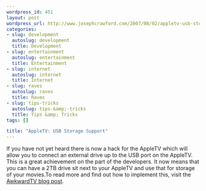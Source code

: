 ```yaml
--- 
wordpress_id: 451
layout: post
wordpress_url: http://www.josephcrawford.com/2007/08/02/appletv-usb-storage-support/
categories: 
- slug: development
  autoslug: development
  title: Development
- slug: entertainment
  autoslug: entertainment
  title: Entertainment
- slug: internet
  autoslug: internet
  title: Internet
- slug: raves
  autoslug: raves
  title: Raves
- slug: tips-tricks
  autoslug: tips-&amp;-tricks
  title: Tips &amp; Tricks
tags: []

title: "AppleTV: USB Storage Support"
---
```

If you have not yet heard there is now a hack for the AppleTV which will allow you to connect an external drive up to the USB port on the AppleTV.  This is a great achievement on the part of the developers.  It now means that you can have a 2TB drive sit next to your AppleTV and use that for storage of your movies.To read more and find out how to implement this, visit the [AwkwardTV blog post](http://www.awkwardtv.org/?p=52).
